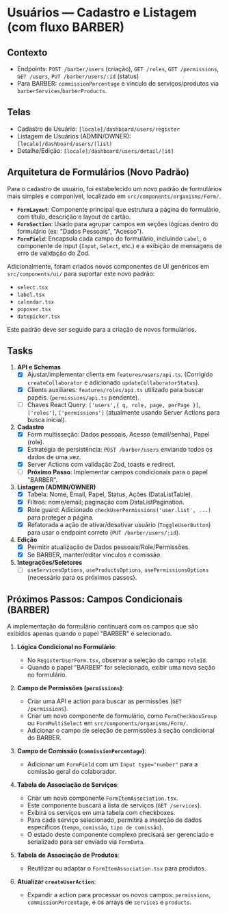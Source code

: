 # Usuários — Cadastro e Listagem (com fluxo BARBER)

## Contexto

- Endpoints: `POST /barber/users` (criação), `GET /roles`, `GET /permissions`, `GET /users`, `PUT /barber/users/:id` (status)
- Para BARBER: `commissionPercentage` e vínculo de serviços/produtos via `barberServices`/`barberProducts`.

## Telas

- Cadastro de Usuário: `[locale]/dashboard/users/register`
- Listagem de Usuários (ADMIN/OWNER): `[locale]/dashboard/users/(list)`
- Detalhe/Edição: `[locale]/dashboard/users/detail/[id]`

## Arquitetura de Formulários (Novo Padrão)

Para o cadastro de usuário, foi estabelecido um novo padrão de formulários mais simples e componível, localizado em `src/components/organisms/Form/`.

- **`FormLayout`**: Componente principal que estrutura a página do formulário, com título, descrição e layout de cartão.
- **`FormSection`**: Usado para agrupar campos em seções lógicas dentro do formulário (ex: "Dados Pessoais", "Acesso").
- **`FormField`**: Encapsula cada campo do formulário, incluindo `Label`, o componente de input (`Input`, `Select`, etc.) e a exibição de mensagens de erro de validação do Zod.

Adicionalmente, foram criados novos componentes de UI genéricos em `src/components/ui/` para suportar este novo padrão:
- `select.tsx`
- `label.tsx`
- `calendar.tsx`
- `popover.tsx`
- `datepicker.tsx`

Este padrão deve ser seguido para a criação de novos formulários.

## Tasks

1) **API e Schemas**
   - [x] Ajustar/implementar clients em `features/users/api.ts`. (Corrigido `createCollaborator` e adicionado `updateCollaboratorStatus`).
   - [x] Clients auxiliares: `features/roles/api.ts` utilizado para buscar papéis. (`permissions/api.ts` pendente).
   - [ ] Chaves React Query: `['users',{ q, role, page, perPage }]`, `['roles']`, `['permissions']` (atualmente usando Server Actions para busca inicial).

2) **Cadastro**
   - [x] Form multisseção: Dados pessoais, Acesso (email/senha), Papel (role).
   - [x] Estratégia de persistência: `POST /barber/users` enviando todos os dados de uma vez.
   - [x] Server Actions com validação Zod, toasts e redirect.
   - [ ] **Próximo Passo**: Implementar campos condicionais para o papel "BARBER".

3) **Listagem (ADMIN/OWNER)**
   - [x] Tabela: Nome, Email, Papel, Status, Ações (DataListTable).
   - [x] Filtros: nome/email; paginação com DataListPagination.
   - [x] Role guard: Adicionado `checkUserPermissions('user.list', ...)` para proteger a página.
   - [x] Refatorada a ação de ativar/desativar usuário (`ToggleUserButton`) para usar o endpoint correto (`PUT /barber/users/:id`).

4) **Edição**
   - [x] Permitir atualização de Dados pessoais/Role/Permissões.
   - [x] Se BARBER, manter/editar vínculos e comissão.

5) **Integrações/Seletores**
   - [ ] `useServicesOptions`, `useProductsOptions`, `usePermissionsOptions` (necessário para os próximos passos).

## Próximos Passos: Campos Condicionais (BARBER)

A implementação do formulário continuará com os campos que são exibidos apenas quando o papel "BARBER" é selecionado.

1.  **Lógica Condicional no Formulário**:
    -   No `RegisterUserForm.tsx`, observar a seleção do campo `roleId`.
    -   Quando o papel "BARBER" for selecionado, exibir uma nova seção no formulário.

2.  **Campo de Permissões (`permissions`)**:
    -   Criar uma API e action para buscar as permissões (`GET /permissions`).
    -   Criar um novo componente de formulário, como `FormCheckboxGroup` ou `FormMultiSelect` em `src/components/organisms/Form/`.
    -   Adicionar o campo de seleção de permissões à seção condicional do BARBER.

3.  **Campo de Comissão (`commissionPercentage`)**:
    -   Adicionar um `FormField` com um `Input type="number"` para a comissão geral do colaborador.

4.  **Tabela de Associação de Serviços**: 
    -   Criar um novo componente `FormItemAssociation.tsx`.
    -   Este componente buscará a lista de serviços (`GET /services`).
    -   Exibirá os serviços em uma tabela com checkboxes.
    -   Para cada serviço selecionado, permitirá a inserção de dados específicos (`tempo`, `comissão`, `tipo de comissão`).
    -   O estado deste componente complexo precisará ser gerenciado e serializado para ser enviado via `FormData`.

5.  **Tabela de Associação de Produtos**: 
    -   Reutilizar ou adaptar o `FormItemAssociation.tsx` para produtos.

6.  **Atualizar `createUserAction`**:
    -   Expandir a action para processar os novos campos: `permissions`, `commissionPercentage`, e os arrays de `services` e `products`.